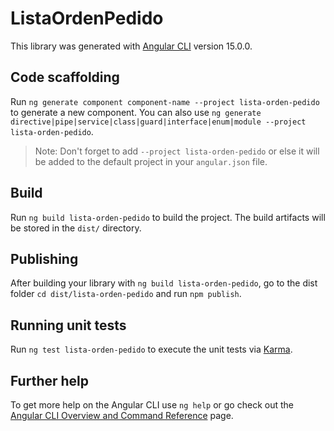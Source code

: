 # ListaOrdenPedido

This library was generated with [Angular CLI](https://github.com/angular/angular-cli) version 15.0.0.

## Code scaffolding

Run `ng generate component component-name --project lista-orden-pedido` to generate a new component. You can also use `ng generate directive|pipe|service|class|guard|interface|enum|module --project lista-orden-pedido`.
> Note: Don't forget to add `--project lista-orden-pedido` or else it will be added to the default project in your `angular.json` file. 

## Build

Run `ng build lista-orden-pedido` to build the project. The build artifacts will be stored in the `dist/` directory.

## Publishing

After building your library with `ng build lista-orden-pedido`, go to the dist folder `cd dist/lista-orden-pedido` and run `npm publish`.

## Running unit tests

Run `ng test lista-orden-pedido` to execute the unit tests via [Karma](https://karma-runner.github.io).

## Further help

To get more help on the Angular CLI use `ng help` or go check out the [Angular CLI Overview and Command Reference](https://angular.io/cli) page.
